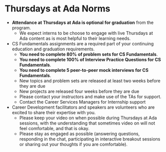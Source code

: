 # Thursdays at Ada Norms

* **Attendance at Thursdays at Ada is optional for graduation** from the program. 
  * We expect interns to be choose to engage with live Thursdays at Ada content as is most helpful to their learning needs.
* CS Fundamentals assignments are a required part of your continuing education and graduation requirements. 
  * **You need to complete 80% of problem sets for CS Fundamentals**. 
  * **You need to complete 100% of Interview Practice Questions for CS Fundamentals**.
  * **You need to complete 5 peer-to-peer mock interviews for CS Fundamentals**.
  * New topics and problem sets are released at least two weeks before they are due
  * New projects are released four weeks before they are due
  * Please contact your instructors and make use of the TAs for support.
  * Contact the Career Services Managers for Internship support
* Career Development facilitators and speakers are volunteers who are excited to share their expertise with you. 
  * Please keep your video on when possible during Thursdays at Ada sessions, with the understanding that sometimes video on will not feel comfortable, and that is okay.
  * Please stay as engaged as possible (answering questions, responding in the chat, participating in interactive breakout sessions or sharing out your thoughts if you are comfortable).
